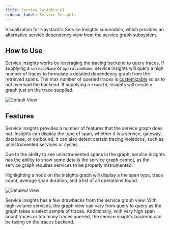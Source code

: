 ```yaml
---
title: Service Insights UI
sidebar_label: Service Insights
---
```


Visualization for Haystack's Service Insights submodule, which provides an alternative service dependency view from the [service graph subsystem](./ui_service_graph.html).

## How to Use
Service insights works by leveraging the [tracing backend](../ui_traces.html) to query traces. If supplying a `serviceName` or `operationName`, service insights will query a high number of traces to formulate a detailed dependency graph from the retrieved spans. The max number of queried traces is [customizable](https://github.com/ExpediaDotCom/haystack-ui/blob/master/server/config/base.js#L107)  so as to not overload the backend. If supplying a `traceId`, insights will create a graph just on the trace supplied. 

![Default View](/haystack/img/service_insights.png)

## Features

Service insights provides a number of features that the service graph does not. Insights can display the type of span, whether it is a service, gateway, database, or outbound. It can also detect certain tracing violations, such as uninstrumented services or cycles. 

Due to the ability to see uninstrumented spans in the graph, service insights has the ability to show some details the service graph cannot, as the service graph requires services to be properly instrumented. 

Highlighting a node on the insights graph will display a the span type, trace count, average span duration, and a list of all operations found.

![Detailed View](/haystack/img/service_insights_detailed.png)

Service insights has a few drawbacks from the service graph view. With high-volume services, the graph view can vary from query to query as the graph takes a select sample of traces. Additionally, with very high span count traces or too many traces queried, the service insights backend can be taxing on the traces backend. 
